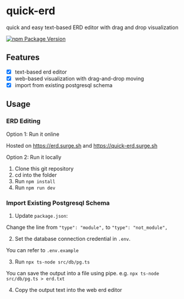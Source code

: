 # quick-erd

quick and easy text-based ERD editor with drag and drop visualization

[![npm Package Version](https://img.shields.io/npm/v/quick-erd.svg?maxAge=3600)](https://www.npmjs.com/package/quick-erd)

## Features

- [x] text-based erd editor
- [x] web-based visualization with drag-and-drop moving
- [x] import from existing postgresql schema

## Usage

### ERD Editing

Option 1: Run it online

Hosted on https://erd.surge.sh and https://quick-erd.surge.sh

Option 2: Run it locally

1. Clone this git repository
2. cd into the folder
3. Run `npm install`
4. Run `npm run dev`

### Import Existing Postgresql Schema

1. Update `package.json`:

Change the line from `"type": "module",` to `"type": "not_module",`

2. Set the database connection credential in `.env`.

You can refer to `.env.example`

3. Run `npx ts-node src/db/pg.ts`

You can save the output into a file using pipe. e.g. `npx ts-node src/db/pg.ts > erd.txt`

4. Copy the output text into the web erd editor
